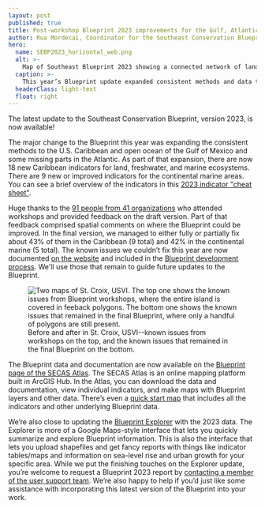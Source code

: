 ```yaml
---
layout: post
published: true
title: Post-workshop Blueprint 2023 improvements for the Gulf, Atlantic, and Caribbean
author: Rua Mordecai, Coordinator for the Southeast Conservation Blueprint
hero:
  name: SEBP2023_horizontal_web.png
  alt: >-
    Map of Southeast Blueprint 2023 showing a connected network of lands and waters in shades of purple and gray.
  caption: >-
    This year’s Blueprint update expanded consistent methods and data to the U.S. Caribbean and offshore waters of the Atlantic and Gulf.
  headerClass: light-text
  float: right
---
```

The latest update to the Southeast Conservation Blueprint, version 2023, is now available!

The major change to the Blueprint this year was expanding the consistent methods to the U.S. Caribbean and open ocean of the Gulf of Mexico and some missing parts in the Atlantic. As part of that expansion, there are now 18 new Caribbean indicators for land, freshwater, and marine ecosystems. There are 9 new or improved indicators for the continental marine areas. You can see a brief overview of the indicators in this [2023 indicator "cheat sheet"](https://secassoutheast.org/pdf/IndicatorCheatSheet_2023.pdf).

Huge thanks to the [91 people from 41 organizations](https://secassoutheast.org/2023/06/26/Post-workshop-Blueprint-2023-improvements-for-the-Gulf-Atlantic-and-Caribbean.html) who attended workshops and provided feedback on the draft version. Part of that feedback comprised spatial comments on where the Blueprint could be improved. In the final version, we managed to either fully or partially fix about 43% of them in the Caribbean (9 total) and 42% in the continental marine (5 total).<!--more--> The known issues we couldn’t fix this year are now documented [on the website](https://secassoutheast.org/blueprint-known-issues) and included in the [Blueprint development process](https://www.sciencebase.gov/catalog/file/get/64f8da38d34ed30c20546a6a?name=Southeast_Blueprint_2023_Development_Process.pdf). We'll use those that remain to guide future updates to the Blueprint.

<figure>
  <img src="http://secassoutheast.org/images/KnownIssuesBeforeAfter.png" alt="Two maps of St. Croix, USVI. The top one shows the known issues from Blueprint workshops, where the entire island is covered in feeback polygons. The bottom one shows the known issues that remained in the final Blueprint, where only a handful of polygons are still present."/>
  <figcaption>Before and after in St. Croix, USVI--known issues from workshops on the top, and the known issues that remained in the final Blueprint on the bottom.</figcaption>
</figure>  

The Blueprint data and documentation are now available on the [Blueprint page of the SECAS Atlas](https://secas-fws.hub.arcgis.com/pages/blueprint). The SECAS Atlas is an online mapping platform built in ArcGIS Hub. In the Atlas, you can download the data and documentation, view individual indicators, and make maps with Blueprint layers and other data. There’s even a [quick start map](https://fws.maps.arcgis.com/apps/mapviewer/index.html?webmap=8c1b4701318c4d9b8ffab618cb69401a) that includes all the indicators and other underlying Blueprint data.

We’re also close to updating the [Blueprint Explorer](https://blueprint.geoplatform.gov/southeast/) with the 2023 data. The Explorer is more of a Google Maps-style interface that lets you quickly summarize and explore Blueprint information. This is also the interface that lets you upload shapefiles and get fancy reports with things like indicator tables/maps and information on sea-level rise and urban growth for your specific area. While we put the finishing touches on the Explorer update, you’re welcome to request a Blueprint 2023 report by [contacting a member of the user support team](https://secassoutheast.org/staff). We’re also happy to help if you’d just like some assistance with incorporating this latest version of the Blueprint into your work.
